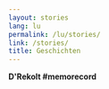 ```yaml
---
layout: stories
lang: lu
permalink: /lu/stories/
link: /stories/
title: Geschichten
---
```


**D'Rekolt #memorecord** 
<!-- more -->

